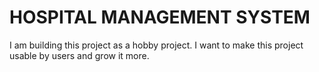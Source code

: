 # HOSPITAL MANAGEMENT SYSTEM

I am building this project as a hobby project. I want to make this project usable by users and grow it more.
